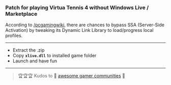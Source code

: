### Patch for playing Virtua Tennis 4 without Windows Live / Marketplace

According to [/pcgamingwiki](https://pcgamingwiki.com/wiki/Virtua_Tennis_4#cite_note-1), there are chances to bypass SSA (Server-Side Activation) by tweaking its Dynamic Link Library to load/progress local profiles. 

***

+ Extract the .zip
+ Copy **`xlive.dll`** to installed game folder 
+ Launch and have fun 

___________________________

> 🏆🏆🏆 Kudos to 🤘 [awesome gamer communities](https://gtaforums.com/topic/388658-relgtaiv-xliveless) 🤘
